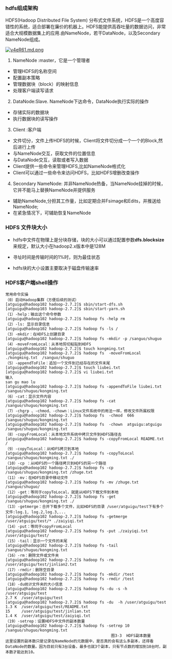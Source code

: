 ### hdfs组成架构

HDFS(Hadoop Distributed File System) 分布式文件系统，HDFS是一个高度容错性的系统，适合部署在廉价的机器上。HDFS能提供高吞吐量的数据访问，非常适合大规模数据集上的应用.由NameNode，若干DataNode，以及Secondary NameNode组成。

[![y4eR61.md.png](https://s3.ax1x.com/2021/02/19/y4eR61.md.png)](https://imgchr.com/i/y4eR61)

1. NameNode :master，它是一个管理者

- 管理HDFS的名称空间
- 配置副本策略
- 管理数据块（block）的映射信息
- 处理客户端读写请求

2. DataNode:Slave. NameNode下达命令，DataNode执行实际的操作

- 存储实际的数据块
- 执行数据块的读写操作

3. Client :客户端

- 文件切分，文件上传HDFS的时候，Client将文件切分成一个一个的Block,然后进行上传
- 与NameNode交互，获取文件的位置信息
- 与DataNode交互，读取或者写入数据
- Client提供一些命令来管理HDFS,比如NameNode格式化
- Client可以通过一些命令来访问HDFS，比如HDFS增删改查操作

4. Secondary NameNode: 并非NameNode热备，当NameNode挂掉的时候，它并不能马上替换NameNode并提供服务

- 辅助NameNode,分担其工作量，比如定期合并Fsimage和Edits，并推送给NameNode;
- 在紧急情况下，可辅助恢复NameNode

### HDFS 文件块大小

- hdfs中文件在物理上是分块存储，块的大小可以通过配置参数**dfs.blocksize**来规定，默认大小在hadoop2.x版本中是128M

- 寻址时间是传输时间的1%时，则为最佳状态

- hdfs块的大小设置主要取决于磁盘传输速率

### HDFS客户端shell操作

````
常用命令实操
（0）启动Hadoop集群（方便后续的测试）
[atguigu@hadoop102 hadoop-2.7.2]$ sbin/start-dfs.sh
[atguigu@hadoop103 hadoop-2.7.2]$ sbin/start-yarn.sh
（1）-help：输出这个命令参数
[atguigu@hadoop102 hadoop-2.7.2]$ hadoop fs -help rm
（2）-ls: 显示目录信息
[atguigu@hadoop102 hadoop-2.7.2]$ hadoop fs -ls /
（3）-mkdir：在HDFS上创建目录
[atguigu@hadoop102 hadoop-2.7.2]$ hadoop fs -mkdir -p /sanguo/shuguo
（4）-moveFromLocal：从本地剪切粘贴到HDFS
[atguigu@hadoop102 hadoop-2.7.2]$ touch kongming.txt
[atguigu@hadoop102 hadoop-2.7.2]$ hadoop fs  -moveFromLocal  ./kongming.txt  /sanguo/shuguo
（5）-appendToFile：追加一个文件到已经存在的文件末尾
[atguigu@hadoop102 hadoop-2.7.2]$ touch liubei.txt
[atguigu@hadoop102 hadoop-2.7.2]$ vi liubei.txt
输入
san gu mao lu
[atguigu@hadoop102 hadoop-2.7.2]$ hadoop fs -appendToFile liubei.txt /sanguo/shuguo/kongming.txt
（6）-cat：显示文件内容
[atguigu@hadoop102 hadoop-2.7.2]$ hadoop fs -cat /sanguo/shuguo/kongming.txt
（7）-chgrp 、-chmod、-chown：Linux文件系统中的用法一样，修改文件所属权限
[atguigu@hadoop102 hadoop-2.7.2]$ hadoop fs  -chmod  666  /sanguo/shuguo/kongming.txt
[atguigu@hadoop102 hadoop-2.7.2]$ hadoop fs  -chown  atguigu:atguigu   /sanguo/shuguo/kongming.txt
（8）-copyFromLocal：从本地文件系统中拷贝文件到HDFS路径去
[atguigu@hadoop102 hadoop-2.7.2]$ hadoop fs -copyFromLocal README.txt /
（9）-copyToLocal：从HDFS拷贝到本地
[atguigu@hadoop102 hadoop-2.7.2]$ hadoop fs -copyToLocal /sanguo/shuguo/kongming.txt ./
（10）-cp ：从HDFS的一个路径拷贝到HDFS的另一个路径
[atguigu@hadoop102 hadoop-2.7.2]$ hadoop fs -cp /sanguo/shuguo/kongming.txt /zhuge.txt
（11）-mv：在HDFS目录中移动文件
[atguigu@hadoop102 hadoop-2.7.2]$ hadoop fs -mv /zhuge.txt /sanguo/shuguo/
（12）-get：等同于copyToLocal，就是从HDFS下载文件到本地
[atguigu@hadoop102 hadoop-2.7.2]$ hadoop fs -get /sanguo/shuguo/kongming.txt ./
（13）-getmerge：合并下载多个文件，比如HDFS的目录 /user/atguigu/test下有多个文件:log.1, log.2,log.3,...
[atguigu@hadoop102 hadoop-2.7.2]$ hadoop fs -getmerge /user/atguigu/test/* ./zaiyiqi.txt
（14）-put：等同于copyFromLocal
[atguigu@hadoop102 hadoop-2.7.2]$ hadoop fs -put ./zaiyiqi.txt /user/atguigu/test/
（15）-tail：显示一个文件的末尾
[atguigu@hadoop102 hadoop-2.7.2]$ hadoop fs -tail /sanguo/shuguo/kongming.txt
（16）-rm：删除文件或文件夹
[atguigu@hadoop102 hadoop-2.7.2]$ hadoop fs -rm /user/atguigu/test/jinlian2.txt
（17）-rmdir：删除空目录
[atguigu@hadoop102 hadoop-2.7.2]$ hadoop fs -mkdir /test
[atguigu@hadoop102 hadoop-2.7.2]$ hadoop fs -rmdir /test
（18）-du统计文件夹的大小信息
[atguigu@hadoop102 hadoop-2.7.2]$ hadoop fs -du -s -h /user/atguigu/test
2.7 K  /user/atguigu/test
[atguigu@hadoop102 hadoop-2.7.2]$ hadoop fs -du  -h /user/atguigu/test
1.3 K  /user/atguigu/test/README.txt
15     /user/atguigu/test/jinlian.txt
1.4 K  /user/atguigu/test/zaiyiqi.txt
（19）-setrep：设置HDFS中文件的副本数量
[atguigu@hadoop102 hadoop-2.7.2]$ hadoop fs -setrep 10 /sanguo/shuguo/kongming.txt
                                              图3-3  HDFS副本数量
这里设置的副本数只是记录在NameNode的元数据中，是否真的会有这么多副本，还得看DataNode的数量。因为目前只有3台设备，最多也就3个副本，只有节点数的增加到10台时，副本数才能达到10。

````